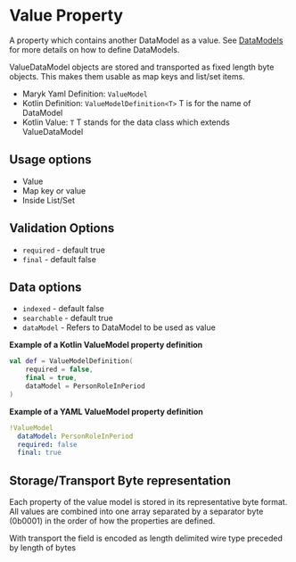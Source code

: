 # Value Property
A property which contains another DataModel as a value. See 
[DataModels](../../datamodel.md) for more details on how to define DataModels.

ValueDataModel objects are stored and transported as fixed length byte objects.
This makes them usable as map keys and list/set items.

- Maryk Yaml Definition: `ValueModel`
- Kotlin Definition: `ValueModelDefinition<T>` T is for the name of DataModel
- Kotlin Value: `T` T stands for the data class which extends ValueDataModel 

## Usage options
- Value
- Map key or value
- Inside List/Set

## Validation Options
- `required` - default true
- `final` - default false

## Data options
- `indexed` - default false
- `searchable` - default true
- `dataModel` - Refers to DataModel to be used as value

**Example of a Kotlin ValueModel property definition**
```kotlin
val def = ValueModelDefinition(
    required = false,
    final = true,
    dataModel = PersonRoleInPeriod
)
```

**Example of a YAML ValueModel property definition**
```yaml
!ValueModel
  dataModel: PersonRoleInPeriod
  required: false
  final: true
```

## Storage/Transport Byte representation
Each property of the value model is stored in its representative byte format. All 
values are combined into one array separated by a separator byte (0b0001) in the
order of how the properties are defined.

With transport the field is encoded as length delimited wire type preceded by length of bytes
